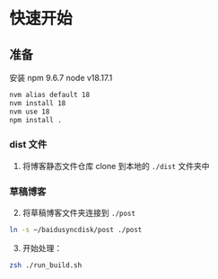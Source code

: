 # 快速开始

## 准备
安装  npm 9.6.7 node v18.17.1
```bash
nvm alias default 18
nvm install 18
nvm use 18
npm install .
```

### dist 文件

1. 将博客静态文件仓库 clone 到本地的 `./dist` 文件夹中

### 草稿博客

2. 将草稿博客文件夹连接到 `./post`

```bash
ln -s ~/baidusyncdisk/post ./post
```

3. 开始处理：
```bash
zsh ./run_build.sh
```